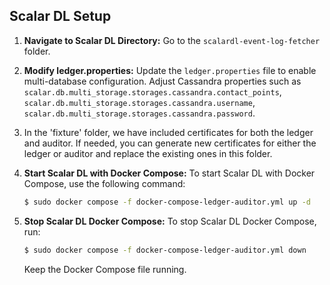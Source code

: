 ## Scalar DL Setup

1. **Navigate to Scalar DL Directory:** Go to the `scalardl-event-log-fetcher` folder.

2. **Modify ledger.properties:** Update the `ledger.properties` file to enable multi-database configuration. Adjust Cassandra properties such as `scalar.db.multi_storage.storages.cassandra.contact_points`, `scalar.db.multi_storage.storages.cassandra.username`, `scalar.db.multi_storage.storages.cassandra.password`.

3. In the 'fixture' folder, we have included certificates for both the ledger and auditor. If needed, you can generate new certificates for either the ledger or auditor and replace the existing ones in this folder.

4. **Start Scalar DL with Docker Compose:** To start Scalar DL with Docker Compose, use the following command:
   
    ```bash
    $ sudo docker compose -f docker-compose-ledger-auditor.yml up -d
    ```

5. **Stop Scalar DL Docker Compose:** To stop Scalar DL Docker Compose, run:
   
    ```bash
    $ sudo docker compose -f docker-compose-ledger-auditor.yml down
    ```

    Keep the Docker Compose file running.




